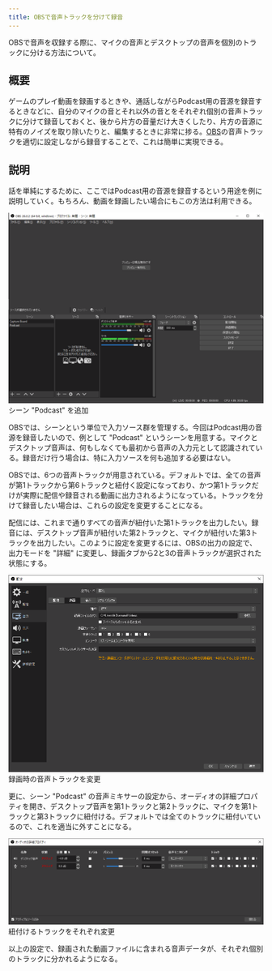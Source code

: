 ```yaml
---
title: OBSで音声トラックを分けて録音
---
```


OBSで音声を収録する際に、マイクの音声とデスクトップの音声を個別のトラックに分ける方法について。

## 概要

ゲームのプレイ動画を録画するときや、通話しながらPodcast用の音源を録音するときなどに、自分のマイクの音とそれ以外の音とをそれぞれ個別の音声トラックに分けて録音しておくと、後から片方の音量だけ大きくしたり、片方の音源に特有のノイズを取り除いたりと、編集するときに非常に捗る。[OBS](https://obsproject.com/ja)の音声トラックを適切に設定しながら録音することで、これは簡単に実現できる。

## 説明

話を単純にするために、ここではPodcast用の音源を録音するという用途を例に説明していく。もちろん、動画を録画したい場合にもこの方法は利用できる。

![](/images/2020-10-19-obs.png)
シーン "Podcast" を追加

OBSでは、シーンという単位で入力ソース群を管理する。今回はPodcast用の音源を録音したいので、例として "Podcast" というシーンを用意する。マイクとデスクトップ音声は、何もしなくても最初から音声の入力元として認識されている。録音だけ行う場合は、特に入力ソースを何も追加する必要はない。

OBSでは、6つの音声トラックが用意されている。デフォルトでは、全ての音声が第1トラックから第6トラックと紐付く設定になっており、かつ第1トラックだけが実際に配信や録音される動画に出力されるようになっている。トラックを分けて録音したい場合は、これらの設定を変更することになる。

配信には、これまで通りすべての音声が紐付いた第1トラックを出力したい。録音には、デスクトップ音声が紐付いた第2トラックと、マイクが紐付いた第3トラックを出力したい。このように設定を変更するには、OBSの出力の設定で、出力モードを "詳細" に変更し、録画タブから2と3の音声トラックが選択された状態にする。

![](/images/2020-10-19-obs-settings.png)
録画時の音声トラックを変更

更に、シーン "Podcast" の音声ミキサーの設定から、オーディオの詳細プロパティを開き、デスクトップ音声を第1トラックと第2トラックに、マイクを第1トラックと第3トラックに紐付ける。デフォルトでは全てのトラックに紐付いているので、これを適当に外すことになる。

![](/images/2020-10-19-obs-audio.png)
紐付けるトラックをそれぞれ変更

以上の設定で、録画された動画ファイルに含まれる音声データが、それぞれ個別のトラックに分かれるようになる。
